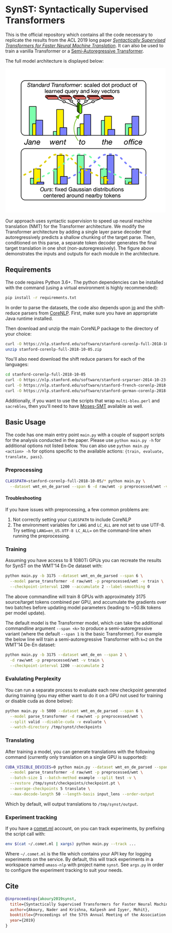 # SynST: Syntactically Supervised Transformers

This is the official repository which contains all the code necessary to
replicate the results from the ACL 2019 long paper *[Syntactically Supervised
Transformers for Faster Neural Machine
Translation](https://arxiv.org/abs/1906.02780)*. It can also be used to train a
vanilla Transformer or a [Semi-Autoregressive
Transformer](https://aclweb.org/anthology/D18-1044).

The full model architecture is displayed below:

<p>
<img src="resources/model.png">
</p>

Our approach uses syntactic supervision to speed up neural machine translation
(NMT) for the Transformer architecture. We modify the Transformer architecture
by adding a single layer parse decoder that autoregressively predicts a shallow
chunking of the target parse. Then, conditioned on this parse, a separate token
decoder generates the final target translation in one shot
(non-autoregressively). The figure above demonstrates the inputs and outputs
for each module in the architecture.

## Requirements

The code requires Python 3.6+. The python dependencies can be installed with the
command (using a virtual environment is highly recommended):

```sh
pip install -r requirements.txt
```

In order to parse the datasets, the code also depends upon
[jq](https://stedolan.github.io/jq/) and the shift-reduce parsers from
[CoreNLP](https://stanfordnlp.github.io/CoreNLP/). First, make sure you have an
appropriate Java runtime installed.

Then download and unzip the main CoreNLP package to the directory of your
choice:

```sh
curl -O https://nlp.stanford.edu/software/stanford-corenlp-full-2018-10-05.zip
unzip stanford-corenlp-full-2018-10-05.zip
```

You'll also need download the shift reduce parsers for each of the languages:
```sh
cd stanford-corenlp-full-2018-10-05
curl -O https://nlp.stanford.edu/software/stanford-srparser-2014-10-23-models.jar
curl -O https://nlp.stanford.edu/software/stanford-french-corenlp-2018-10-05-models.jar
curl -O https://nlp.stanford.edu/software/stanford-german-corenlp-2018-10-05-models.jar
```

Additionally, if you want to use the scripts that wrap `multi-bleu.perl` and
`sacrebleu`, then you'll need to have
[Moses-SMT](https://github.com/moses-smt/mosesdecoder) available as well.

## Basic Usage

The code has one main entry point `main.py` with a couple of support scripts for
the analysis conducted in the paper. Please use `python main.py -h` for
additional options not listed below. You can also use `python main.py <action>
-h` for options specific to the available actions: `{train, evaluate, translate,
pass}`.

### Preprocessing

```sh
CLASSPATH=stanford-corenlp-full-2018-10-05/* python main.py \
  --dataset wmt_en_de_parsed --span 6 -d raw/wmt -p preprocessed/wmt -v pass
```

#### Troubleshooting

If you have issues with preprocessing, a few common problems are:

1. Not correctly setting your `CLASSPATH` to include CoreNLP
2. The environment variables for `LANG` and `LC_ALL` are not set to use UTF-8.
   Try setting `LANG=en_US.UTF-8 LC_ALL=` on the command-line when running the
   preprocessing.

### Training

Assuming you have access to 8 1080Ti GPUs you can recreate the results for SynST
on the WMT'14 En-De dataset with:

```sh
python main.py -b 3175 --dataset wmt_en_de_parsed --span 6 \
  --model parse_transformer -d raw/wmt -p preprocessed/wmt -v train \
  --checkpoint-interval 1200 --accumulate 2 --label-smoothing 0
```

The above commandline will train 8 GPUs with approximately 3175 source/target
tokens combined per GPU, and accumulate the gradients over two batches before
updating model parameters (leading to ~50.8k tokens per model update).

The default model is the Transformer model, which can take the additional
commandline argument `--span <k>` to produce a semi-autoregressive variant
(where the default `--span 1` is the basic Transformer). For example the below
line will train a semi-autoregressive Transformer with `k=2` on the WMT'14 De-En
dataset:

```sh
python main.py -b 3175 --dataset wmt_de_en --span 2 \
  -d raw/wmt -p preprocessed/wmt -v train \
  --checkpoint-interval 1200 --accumulate 2
```

### Evalulating Perplexity

You can run a separate process to evaluate each new checkpoint generated during
training (you may either want to do it on a GPU not used for training or disable
cuda as done below):

```sh
python main.py -b 5000 --dataset wmt_en_de_parsed --span 6 \
  --model parse_transformer -d raw/wmt -p preprocessed/wmt \
  --split valid --disable-cuda -v evaluate \
  --watch-directory /tmp/synst/checkpoints
```

### Translating

After training a model, you can generate translations with the following
command (currently only translation on a single GPU is supported):

```sh
CUDA_VISIBLE_DEVICES=0 python main.py --dataset wmt_en_de_parsed --span 6 \
  --model parse_transformer -d raw/wmt -p preprocessed/wmt \
  --batch-size 1 --batch-method example --split test -v \
  --restore /tmp/synst/checkpoints/checkpoint.pt \
  --average-checkpoints 5 translate \
  --max-decode-length 50 --length-basis input_lens --order-output
```

Which by default, will output translations to `/tmp/synst/output`.

### Experiment tracking

If you have a [comet.ml](https://comet.ml) account, on you can track
experiments, by prefixing the script call with:

```sh
env $(cat ~/.comet.ml | xargs) python main.py --track ...
```

Where `~/.comet.ml` is the file which contains your API key for logging
experiments on the service. By default, this will track experiments in a
workspace named `umass-nlp` with project name `synst`. See `args.py` in order to
configure the experiment tracking to suit your needs.

## Cite

```bibtex
@inproceedings{akoury2019synst,
  title={Syntactically Supervised Transformers for Faster Neural Machine Translation},
  author={Akoury, Nader and Krishna, Kalpesh and Iyyer, Mohit},
  booktitle={Proceedings of the 57th Annual Meeting of the Association for Computational Linguistics (Volume 1: Long Papers)},
  year={2019}
}
```
